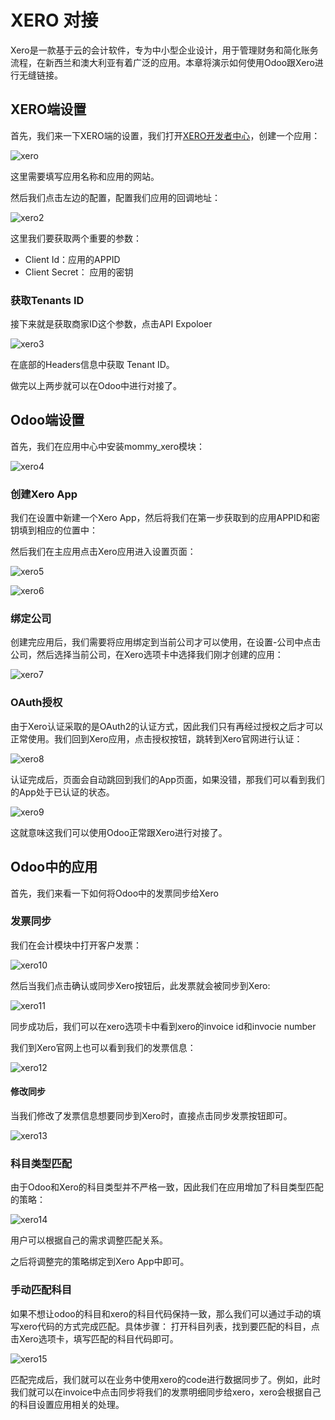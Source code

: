 # XERO 对接

Xero是一款基于云的会计软件，专为中小型企业设计，用于管理财务和简化账务流程，在新西兰和澳大利亚有着广泛的应用。本章将演示如何使用Odoo跟Xero进行无缝链接。

## XERO端设置

首先，我们来一下XERO端的设置，我们打开[XERO开发者中心](https://developer.xero.com/app/manage/)，创建一个应用：

![xero](./images/xero.png)

这里需要填写应用名称和应用的网站。

然后我们点击左边的配置，配置我们应用的回调地址：

![xero2](./images/xero2.png)

这里我们要获取两个重要的参数：

* Client Id：应用的APPID
* Client Secret： 应用的密钥

### 获取Tenants ID

接下来就是获取商家ID这个参数，点击API Expoloer

![xero3](./images/xero3.png)

在底部的Headers信息中获取 Tenant ID。

做完以上两步就可以在Odoo中进行对接了。

## Odoo端设置

首先，我们在应用中心中安装mommy_xero模块：

![xero4](./images/xero4.png)

### 创建Xero App

我们在设置中新建一个Xero App，然后将我们在第一步获取到的应用APPID和密钥填到相应的位置中：

然后我们在主应用点击Xero应用进入设置页面：

![xero5](./images/xero5.png)

![xero6](./images/xero6.png)

### 绑定公司

创建完应用后，我们需要将应用绑定到当前公司才可以使用，在设置-公司中点击公司，然后选择当前公司，在Xero选项卡中选择我们刚才创建的应用：

![xero7](./images/xero7.png)

### OAuth授权

由于Xero认证采取的是OAuth2的认证方式，因此我们只有再经过授权之后才可以正常使用。我们回到Xero应用，点击授权按钮，跳转到Xero官网进行认证：

![xero8](./images/xero8.png)

认证完成后，页面会自动跳回到我们的App页面，如果没错，那我们可以看到我们的App处于已认证的状态。

![xero9](./images/xero9.png)

这就意味这我们可以使用Odoo正常跟Xero进行对接了。

## Odoo中的应用

首先，我们来看一下如何将Odoo中的发票同步给Xero

### 发票同步

我们在会计模块中打开客户发票：

![xero10](./images/xero10.png)

然后当我们点击确认或同步Xero按钮后，此发票就会被同步到Xero:

![xero11](./images/xero11.png)

同步成功后，我们可以在xero选项卡中看到xero的invoice id和invocie number

我们到Xero官网上也可以看到我们的发票信息：

![xero12](./images/xero12.png)

#### 修改同步

当我们修改了发票信息想要同步到Xero时，直接点击同步发票按钮即可。

![xero13](./images/xero13.png)

### 科目类型匹配

由于Odoo和Xero的科目类型并不严格一致，因此我们在应用增加了科目类型匹配的策略：

![xero14](./images/xero14.png)

用户可以根据自己的需求调整匹配关系。

之后将调整完的策略绑定到Xero App中即可。

### 手动匹配科目

如果不想让odoo的科目和xero的科目代码保持一致，那么我们可以通过手动的填写xero代码的方式完成匹配。具体步骤：
打开科目列表，找到要匹配的科目，点击Xero选项卡，填写匹配的科目代码即可。

![xero15](./images/xero15.png)

匹配完成后，我们就可以在业务中使用xero的code进行数据同步了。例如，此时我们就可以在invoice中点击同步将我们的发票明细同步给xero，xero会根据自己的科目设置应用相关的处理。

